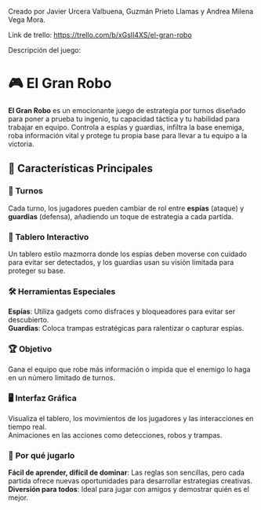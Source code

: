 Creado por Javier Urcera Valbuena, Guzmán Prieto Llamas y Andrea Milena Vega Mora.

Link de trello: https://trello.com/b/xGsIl4XS/el-gran-robo

Descripción del juego:
# 🎮 **El Gran Robo**  

**El Gran Robo** es un emocionante juego de estrategia por turnos diseñado para poner a prueba tu ingenio, tu capacidad táctica y tu habilidad para trabajar en equipo. Controla a espías y guardias, infiltra la base enemiga, roba información vital y protege tu propia base para llevar a tu equipo a la victoria.  

## 🌟 **Características Principales**  

### 🔄 Turnos 
 Cada turno, los jugadores pueden cambiar de rol entre **espías** (ataque) y **guardias** (defensa), añadiendo un toque de estrategia a cada partida.  

### 🎲 Tablero Interactivo  
Un tablero estilo mazmorra donde los espías deben moverse con cuidado para evitar ser detectados, y los guardias usan su visión limitada para proteger su base.  

### 🛠️ Herramientas Especiales  
 **Espías**: Utiliza gadgets como disfraces y bloqueadores para evitar ser descubierto.  
 **Guardias**: Coloca trampas estratégicas para ralentizar o capturar espías.  

### 🏆 Objetivo  
 Gana el equipo que robe más información o impida que el enemigo lo haga en un número limitado de turnos.  

### 🖥️ **Interfaz Gráfica**  
 Visualiza el tablero, los movimientos de los jugadores y las interacciones en tiempo real.  
 Animaciones en las acciones como detecciones, robos y trampas.  
 
### 🚀 **Por qué jugarlo**  
 **Fácil de aprender, difícil de dominar**: Las reglas son sencillas, pero cada partida ofrece nuevas oportunidades para desarrollar estrategias creativas.  
 **Diversión para todos**: Ideal para jugar con amigos y demostrar quién es el mejor.  


